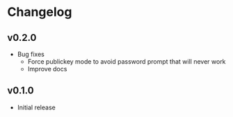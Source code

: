 # Changelog

## v0.2.0

  * Bug fixes
    * Force publickey mode to avoid password prompt that will never work
    * Improve docs

## v0.1.0

  * Initial release
